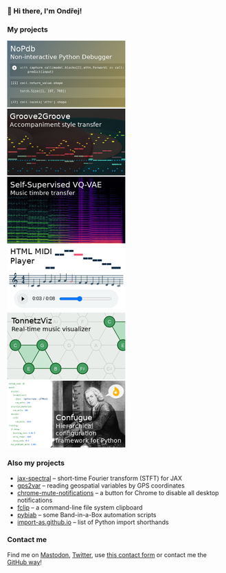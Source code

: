 ### 👋 Hi there, I'm Ondřej!

### My projects

[![NoPdb](img/nopdb.png)](https://github.com/cifkao/nopdb) [![Groove2Groove](img/groove2groove.png)](https://github.com/cifkao/groove2groove) [![Self-supervised VQ-VAE](img/ss-vq-vae.png)](https://github.com/cifkao/ss-vq-vae) [![HTML MIDI Player](img/html-midi-player.png)](https://github.com/cifkao/html-midi-player) [![TonnetzViz](img/tonnetz-viz.png)](https://github.com/cifkao/tonnetz-viz) [![Confugue](img/confugue.png)](https://github.com/cifkao/confugue)

### Also my projects

- [jax-spectral](https://github.com/cifkao/jax-spectral) – short-time Fourier transform (STFT) for JAX
- [gps2var](https://github.com/cifkao/gps2var) – reading geospatial variables by GPS coordinates
- [chrome-mute-notifications](https://github.com/cifkao/chrome-mute-notifications) – a button for Chrome to disable all desktop notifications
- [fclip](https://github.com/cifkao/fclip) – a command-line file system clipboard
- [pybiab](https://github.com/cifkao/pybiab) – some Band-in-a-Box automation scripts
- [import-as.github.io](https://import-as.github.io/) – list of Python import shorthands

### Contact me

Find me on [Mastodon](https://sigmoid.social/@cifkao), [Twitter](https://twitter.com/cifkao), use [this contact form](https://ondrej.cifka.com/contact/) or contact me the [GitHub way](https://github.com/cifkao/cifkao/discussions)!
